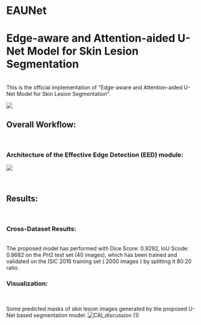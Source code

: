 # EAUNet

<h1>Edge-aware and Attention-aided U-Net Model for Skin Lesion Segmentation</h1>
<br>
This is the official implementation of "Edge-aware and Attention-aided U-Net Model for Skin Lesion Segmentation".
<br>

![](https://github.com/user-attachments/assets/d6169d18-3f85-4652-b7ee-cfa6a8d68b78)

<h2>Overall Workflow:</h2>

<br>
<h3>Architecture of the Effective Edge Detection (EED) module:</h3>

![](https://github.com/user-attachments/assets/70d99145-d7d1-4eb2-91f6-b126e1e49368)

<br>
<h2>Results:</h2>
<br>
<h3>Cross-Dataset Results:</h3>
<br>
The proposed model has performed with Dice Score: 0.9292, IoU Scode: 0.8682 on the PH2 test set (40 images), which has been trained and validated on the ISIC 2016 training set ( 2000 images ) by splitting it 80:20 ratio.     
<br>
<h3>Visualization:</h3>
<br>

Some predicted masks of skin lesion images generated by the proposed U-Net based segmentation model:
![CAI_discussion (1)](https://github.com/user-attachments/assets/55f1131a-f631-4e12-828a-a45dad66093a)
